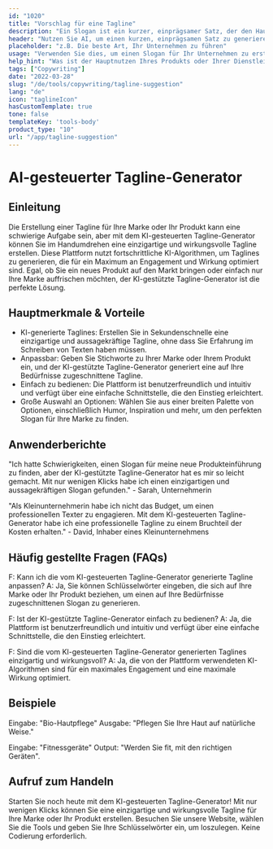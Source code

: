 ```yaml
---
id: "1020"
title: "Vorschlag für eine Tagline"
description: "Ein Slogan ist ein kurzer, einprägsamer Satz, der den Hauptnutzen eines Produkts oder einer Dienstleistung zusammenfasst. Er wird häufig in der Werbung und im Marketing verwendet und sollte in der Lage sein, die Essenz des Unternehmens in wenigen Worten zu erfassen."
header: "Nutzen Sie AI, um einen kurzen, einprägsamen Satz zu generieren, der den Hauptnutzen Ihres Produkts oder Ihrer Dienstleistung zusammenfasst."
placeholder: "z.B. Die beste Art, Ihr Unternehmen zu führen"
usage: "Verwenden Sie dies, um einen Slogan für Ihr Unternehmen zu erstellen."
help_hint: "Was ist der Hauptnutzen Ihres Produkts oder Ihrer Dienstleistung? Schreiben Sie es auf und wir machen daraus eine Tagline."
tags: ["Copywriting"]
date: "2022-03-28"
slug: "/de/tools/copywriting/tagline-suggestion"
lang: "de"
icon: "taglineIcon"
hasCustomTemplate: true
tone: false
templateKey: 'tools-body'
product_type: "10"
url: "/app/tagline-suggestion"
---
```

# AI-gesteuerter Tagline-Generator

## Einleitung

Die Erstellung einer Tagline für Ihre Marke oder Ihr Produkt kann eine schwierige Aufgabe sein, aber mit dem KI-gesteuerten Tagline-Generator können Sie im Handumdrehen eine einzigartige und wirkungsvolle Tagline erstellen. Diese Plattform nutzt fortschrittliche KI-Algorithmen, um Taglines zu generieren, die für ein Maximum an Engagement und Wirkung optimiert sind. Egal, ob Sie ein neues Produkt auf den Markt bringen oder einfach nur Ihre Marke auffrischen möchten, der KI-gestützte Tagline-Generator ist die perfekte Lösung.

## Hauptmerkmale & Vorteile

- KI-generierte Taglines: Erstellen Sie in Sekundenschnelle eine einzigartige und aussagekräftige Tagline, ohne dass Sie Erfahrung im Schreiben von Texten haben müssen.
- Anpassbar: Geben Sie Stichworte zu Ihrer Marke oder Ihrem Produkt ein, und der KI-gestützte Tagline-Generator generiert eine auf Ihre Bedürfnisse zugeschnittene Tagline.
- Einfach zu bedienen: Die Plattform ist benutzerfreundlich und intuitiv und verfügt über eine einfache Schnittstelle, die den Einstieg erleichtert.
- Große Auswahl an Optionen: Wählen Sie aus einer breiten Palette von Optionen, einschließlich Humor, Inspiration und mehr, um den perfekten Slogan für Ihre Marke zu finden.

## Anwenderberichte

"Ich hatte Schwierigkeiten, einen Slogan für meine neue Produkteinführung zu finden, aber der KI-gestützte Tagline-Generator hat es mir so leicht gemacht. Mit nur wenigen Klicks habe ich einen einzigartigen und aussagekräftigen Slogan gefunden." - Sarah, Unternehmerin

"Als Kleinunternehmerin habe ich nicht das Budget, um einen professionellen Texter zu engagieren. Mit dem KI-gesteuerten Tagline-Generator habe ich eine professionelle Tagline zu einem Bruchteil der Kosten erhalten." - David, Inhaber eines Kleinunternehmens

## Häufig gestellte Fragen (FAQs)

F: Kann ich die vom KI-gesteuerten Tagline-Generator generierte Tagline anpassen?
A: Ja, Sie können Schlüsselwörter eingeben, die sich auf Ihre Marke oder Ihr Produkt beziehen, um einen auf Ihre Bedürfnisse zugeschnittenen Slogan zu generieren.

F: Ist der KI-gestützte Tagline-Generator einfach zu bedienen?
A: Ja, die Plattform ist benutzerfreundlich und intuitiv und verfügt über eine einfache Schnittstelle, die den Einstieg erleichtert.

F: Sind die vom KI-gesteuerten Tagline-Generator generierten Taglines einzigartig und wirkungsvoll?
A: Ja, die von der Plattform verwendeten KI-Algorithmen sind für ein maximales Engagement und eine maximale Wirkung optimiert.

## Beispiele

Eingabe: "Bio-Hautpflege"
Ausgabe: "Pflegen Sie Ihre Haut auf natürliche Weise."

Eingabe: "Fitnessgeräte"
Output: "Werden Sie fit, mit den richtigen Geräten".

## Aufruf zum Handeln

Starten Sie noch heute mit dem KI-gesteuerten Tagline-Generator! Mit nur wenigen Klicks können Sie eine einzigartige und wirkungsvolle Tagline für Ihre Marke oder Ihr Produkt erstellen. Besuchen Sie unsere Website, wählen Sie die Tools und geben Sie Ihre Schlüsselwörter ein, um loszulegen. Keine Codierung erforderlich.
